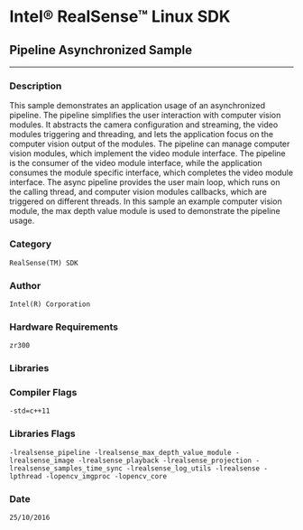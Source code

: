 # Intel&reg; RealSense&trade; Linux SDK
## Pipeline Asynchronized Sample
---
### Description
This sample demonstrates an application usage of an asynchronized pipeline. The pipeline simplifies the user interaction with computer vision modules. It abstracts the camera configuration and streaming, the video modules triggering and threading, and lets the application focus on the computer vision output of the modules. The pipeline can manage computer vision modules, which implement the video module interface. The pipeline is the consumer of the video module interface, while the application consumes the module specific interface, which completes the video module interface. The async pipeline provides the user main loop, which runs on the calling thread, and computer vision modules callbacks, which are triggered on different threads. In this sample an example computer vision module, the max depth value module is used to demonstrate the pipeline usage.
### Category
    RealSense(TM) SDK

### Author
    Intel(R) Corporation
    
### Hardware Requirements
    zr300

### Libraries
    

### Compiler Flags
    -std=c++11

### Libraries Flags
    -lrealsense_pipeline -lrealsense_max_depth_value_module -lrealsense_image -lrealsense_playback -lrealsense_projection -lrealsense_samples_time_sync -lrealsense_log_utils -lrealsense -lpthread -lopencv_imgproc -lopencv_core

### Date
    25/10/2016
    
